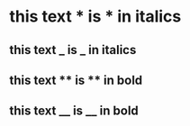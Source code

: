 this text * is * in italics
===

this text _ is _ in italics
---

this text ** is ** in bold
---

this text __ is __ in bold
---
